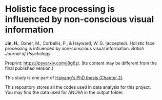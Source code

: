 
# Holistic face processing is influenced by non-conscious visual information

**Jin, H.**, Oxner, M., Corballis, P., & Hayward, W. G. (accepted). Holistic face processing is influenced by non-conscious visual information. *British Journal of Psychology*. 

Preprint: https://psyarxiv.com/j8g6z/. (Its content may be different from the final published version.)

This study is one part of [Haiyang's PhD thesis (Chapter 2)](https://researchspace.auckland.ac.nz/handle/2292/50468).

This repository stores all the codes used in data analysis for this project. You may find the data used for ANOVA in the output folder. 
